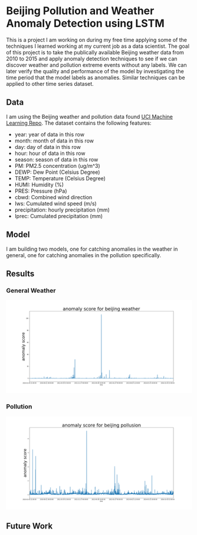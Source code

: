 
# Beijing Pollution and Weather Anomaly Detection using LSTM
 
This is a project I am working on during my free time applying some of the techniques I learned working at my current job as a data scientist. The goal of this project is to take the publically available Beijing weather data from 2010 to 2015 and apply anomaly detection techniques to see if we can discover weather and pollution extreme events without any labels. We can later verify the quality and performance of the model by investigating the time period that the model labels as anomalies. Similar techniques can be applied to other time series dataset.

## Data

I am using the Beijing weather and pollution data found [UCI Machine Learning Repo](https://archive.ics.uci.edu/ml/datasets/PM2.5+Data+of+Five+Chinese+Cities). The dataset contains the following features:
* year: year of data in this row 
* month: month of data in this row 
* day: day of data in this row 
* hour: hour of data in this row 
* season: season of data in this row 
* PM: PM2.5 concentration (ug/m^3) 
* DEWP: Dew Point (Celsius Degree) 
* TEMP: Temperature (Celsius Degree) 
* HUMI: Humidity (%) 
* PRES: Pressure (hPa) 
* cbwd: Combined wind direction 
* Iws: Cumulated wind speed (m/s) 
* precipitation: hourly precipitation (mm) 
* Iprec: Cumulated precipitation (mm)

## Model

I am building two models, one for catching anomalies in the weather in general, one for catching anomalies in the pollution specifically. 

## Results

### General Weather 
![result weather](images/weather_train.png)

### Pollution 
![result pollution](images/pollution_train.png)

## Future Work
